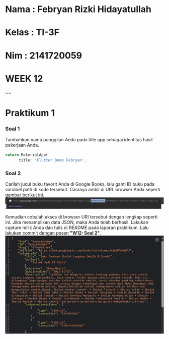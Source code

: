 # Nama : Febryan Rizki Hidayatullah
# Kelas : TI-3F
# Nim : 2141720059
# WEEK 12
~~
# Praktikum 1
### Soal 1
Tambahkan nama panggilan Anda pada title app sebagai identitas hasil pekerjaan Anda.
```dart
return MaterialApp(
      title: 'Flutter Demo Febryan',
```

### Soal 2
Carilah judul buku favorit Anda di Google Books, lalu ganti ID buku pada variabel path di kode tersebut. Caranya ambil di URL browser Anda seperti gambar berikut ini.  
<img src="docs/soal2-1.jpg"></img>

Kemudian cobalah akses di browser URI tersebut dengan lengkap seperti ini. Jika menampilkan data JSON, maka Anda telah berhasil. Lakukan capture milik Anda dan tulis di README pada laporan praktikum. Lalu lakukan commit dengan pesan **"W12: Soal 2"**.
<img src="docs/soal2-2.jpg"></img>
